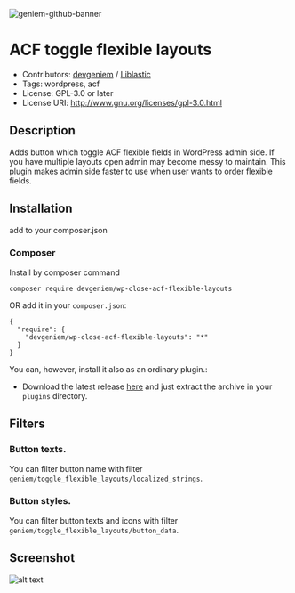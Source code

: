 ![geniem-github-banner](https://cloud.githubusercontent.com/assets/5691777/14319886/9ae46166-fc1b-11e5-9630-d60aa3dc4f9e.png)

# ACF toggle flexible layouts

- Contributors: [devgeniem](https://github.com/devgeniem) / [Liblastic](https://github.com/Liblastic)
- Tags: wordpress, acf
- License: GPL-3.0 or later
- License URI: http://www.gnu.org/licenses/gpl-3.0.html

## Description
Adds button which toggle ACF flexible fields in WordPress admin side. If you have multiple layouts open admin may become messy to maintain.
This plugin makes admin side faster to use when user wants to order flexible fields.

## Installation
add to your composer.json

### Composer
Install by composer command
```
composer require devgeniem/wp-close-acf-flexible-layouts
```
OR add it in your `composer.json`:
```
{
  "require": {
    "devgeniem/wp-close-acf-flexible-layouts": "*"
  }
}
```

You can, however, install it also as an ordinary plugin.:

- Download the latest release [here](https://github.com/devgeniem/acf-toggle-flexible-layouts/releases/latest) and just extract the archive in your `plugins` directory.

## Filters

### Button texts.
You can filter button name with filter `geniem/toggle_flexible_layouts/localized_strings`.

### Button styles.
You can filter button texts and icons with filter `geniem/toggle_flexible_layouts/button_data`.

## Screenshot
![alt text](https://user-images.githubusercontent.com/8523479/27689526-200d6c66-5ce7-11e7-8288-dfcf369075da.png "Description goes here")
